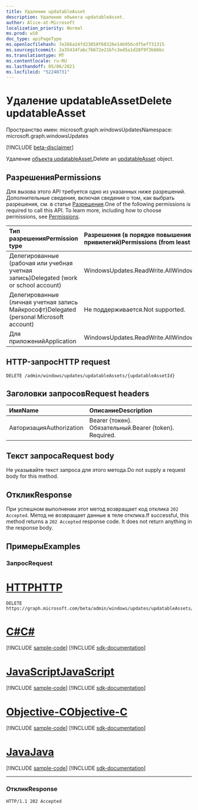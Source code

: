 ```yaml
---
title: Удаление updatableAsset
description: Удаление объекта updatableAsset.
author: Alice-at-Microsoft
localization_priority: Normal
ms.prod: w10
doc_type: apiPageType
ms.openlocfilehash: 7e266a24fd23858f60326e14b956cdf5ef731315
ms.sourcegitcommit: 2a35434fabc76672e21bfc3ed5a1d28f9f3b66bc
ms.translationtype: MT
ms.contentlocale: ru-RU
ms.lasthandoff: 05/06/2021
ms.locfileid: "52240731"
---
```

# <a name="delete-updatableasset"></a><span data-ttu-id="ac507-103">Удаление updatableAsset</span><span class="sxs-lookup"><span data-stu-id="ac507-103">Delete updatableAsset</span></span>
<span data-ttu-id="ac507-104">Пространство имен: microsoft.graph.windowsUpdates</span><span class="sxs-lookup"><span data-stu-id="ac507-104">Namespace: microsoft.graph.windowsUpdates</span></span>

[!INCLUDE [beta-disclaimer](../../includes/beta-disclaimer.md)]

<span data-ttu-id="ac507-105">Удаление [объекта updatableAsset.](../resources/windowsupdates-updatableasset.md)</span><span class="sxs-lookup"><span data-stu-id="ac507-105">Delete an [updatableAsset](../resources/windowsupdates-updatableasset.md) object.</span></span>

## <a name="permissions"></a><span data-ttu-id="ac507-106">Разрешения</span><span class="sxs-lookup"><span data-stu-id="ac507-106">Permissions</span></span>
<span data-ttu-id="ac507-p101">Для вызова этого API требуется одно из указанных ниже разрешений. Дополнительные сведения, включая сведения о том, как выбрать разрешения, см. в статье [Разрешения](/graph/permissions-reference).</span><span class="sxs-lookup"><span data-stu-id="ac507-p101">One of the following permissions is required to call this API. To learn more, including how to choose permissions, see [Permissions](/graph/permissions-reference).</span></span>

|<span data-ttu-id="ac507-109">Тип разрешения</span><span class="sxs-lookup"><span data-stu-id="ac507-109">Permission type</span></span>|<span data-ttu-id="ac507-110">Разрешения (в порядке повышения привилегий)</span><span class="sxs-lookup"><span data-stu-id="ac507-110">Permissions (from least to most privileged)</span></span>|
|:---|:---|
|<span data-ttu-id="ac507-111">Делегированные (рабочая или учебная учетная запись)</span><span class="sxs-lookup"><span data-stu-id="ac507-111">Delegated (work or school account)</span></span>|<span data-ttu-id="ac507-112">WindowsUpdates.ReadWrite.All</span><span class="sxs-lookup"><span data-stu-id="ac507-112">WindowsUpdates.ReadWrite.All</span></span>|
|<span data-ttu-id="ac507-113">Делегированные (личная учетная запись Майкрософт)</span><span class="sxs-lookup"><span data-stu-id="ac507-113">Delegated (personal Microsoft account)</span></span>|<span data-ttu-id="ac507-114">Не поддерживается.</span><span class="sxs-lookup"><span data-stu-id="ac507-114">Not supported.</span></span>|
|<span data-ttu-id="ac507-115">Для приложений</span><span class="sxs-lookup"><span data-stu-id="ac507-115">Application</span></span>|<span data-ttu-id="ac507-116">WindowsUpdates.ReadWrite.All</span><span class="sxs-lookup"><span data-stu-id="ac507-116">WindowsUpdates.ReadWrite.All</span></span>|

## <a name="http-request"></a><span data-ttu-id="ac507-117">HTTP-запрос</span><span class="sxs-lookup"><span data-stu-id="ac507-117">HTTP request</span></span>

<!-- {
  "blockType": "ignored"
}
-->
``` http
DELETE /admin/windows/updates/updatableAssets/{updatableAssetId}
```

## <a name="request-headers"></a><span data-ttu-id="ac507-118">Заголовки запросов</span><span class="sxs-lookup"><span data-stu-id="ac507-118">Request headers</span></span>
|<span data-ttu-id="ac507-119">Имя</span><span class="sxs-lookup"><span data-stu-id="ac507-119">Name</span></span>|<span data-ttu-id="ac507-120">Описание</span><span class="sxs-lookup"><span data-stu-id="ac507-120">Description</span></span>|
|:---|:---|
|<span data-ttu-id="ac507-121">Авторизация</span><span class="sxs-lookup"><span data-stu-id="ac507-121">Authorization</span></span>|<span data-ttu-id="ac507-p102">Bearer {токен}. Обязательный.</span><span class="sxs-lookup"><span data-stu-id="ac507-p102">Bearer {token}. Required.</span></span>|

## <a name="request-body"></a><span data-ttu-id="ac507-124">Текст запроса</span><span class="sxs-lookup"><span data-stu-id="ac507-124">Request body</span></span>
<span data-ttu-id="ac507-125">Не указывайте текст запроса для этого метода.</span><span class="sxs-lookup"><span data-stu-id="ac507-125">Do not supply a request body for this method.</span></span>

## <a name="response"></a><span data-ttu-id="ac507-126">Отклик</span><span class="sxs-lookup"><span data-stu-id="ac507-126">Response</span></span>

<span data-ttu-id="ac507-p103">При успешном выполнении этот метод возвращает код отклика `202 Accepted`. Метод не возвращает данные в теле отклика.</span><span class="sxs-lookup"><span data-stu-id="ac507-p103">If successful, this method returns a `202 Accepted` response code. It does not return anything in the response body.</span></span>

## <a name="examples"></a><span data-ttu-id="ac507-129">Примеры</span><span class="sxs-lookup"><span data-stu-id="ac507-129">Examples</span></span>

### <a name="request"></a><span data-ttu-id="ac507-130">Запрос</span><span class="sxs-lookup"><span data-stu-id="ac507-130">Request</span></span>

# <a name="http"></a>[<span data-ttu-id="ac507-131">HTTP</span><span class="sxs-lookup"><span data-stu-id="ac507-131">HTTP</span></span>](#tab/http)
<!-- {
  "blockType": "request",
  "name": "delete_updatableasset"
}
-->
``` http
DELETE https://graph.microsoft.com/beta/admin/windows/updates/updatableAssets/{updatableAssetId}
```
# <a name="c"></a>[<span data-ttu-id="ac507-132">C#</span><span class="sxs-lookup"><span data-stu-id="ac507-132">C#</span></span>](#tab/csharp)
[!INCLUDE [sample-code](../includes/snippets/csharp/delete-updatableasset-csharp-snippets.md)]
[!INCLUDE [sdk-documentation](../includes/snippets/snippets-sdk-documentation-link.md)]

# <a name="javascript"></a>[<span data-ttu-id="ac507-133">JavaScript</span><span class="sxs-lookup"><span data-stu-id="ac507-133">JavaScript</span></span>](#tab/javascript)
[!INCLUDE [sample-code](../includes/snippets/javascript/delete-updatableasset-javascript-snippets.md)]
[!INCLUDE [sdk-documentation](../includes/snippets/snippets-sdk-documentation-link.md)]

# <a name="objective-c"></a>[<span data-ttu-id="ac507-134">Objective-C</span><span class="sxs-lookup"><span data-stu-id="ac507-134">Objective-C</span></span>](#tab/objc)
[!INCLUDE [sample-code](../includes/snippets/objc/delete-updatableasset-objc-snippets.md)]
[!INCLUDE [sdk-documentation](../includes/snippets/snippets-sdk-documentation-link.md)]

# <a name="java"></a>[<span data-ttu-id="ac507-135">Java</span><span class="sxs-lookup"><span data-stu-id="ac507-135">Java</span></span>](#tab/java)
[!INCLUDE [sample-code](../includes/snippets/java/delete-updatableasset-java-snippets.md)]
[!INCLUDE [sdk-documentation](../includes/snippets/snippets-sdk-documentation-link.md)]

---


### <a name="response"></a><span data-ttu-id="ac507-136">Отклик</span><span class="sxs-lookup"><span data-stu-id="ac507-136">Response</span></span>
<!-- {
  "blockType": "response",
  "truncated": true
}
-->
``` http
HTTP/1.1 202 Accepted
```


